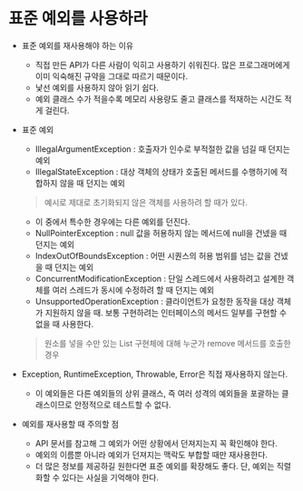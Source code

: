 # 표준 예외를 사용하라

* 표준 예외를 재사용해야 하는 이유
  * 직접 만든 API가 다른 사람이 익히고 사용하기 쉬워진다. 많은 프로그래머에게 이미 익숙해진 규약을 그대로 따르기 때문이다.
  * 낯선 예외를 사용하지 않아 읽기 쉽다.
  * 예외 클래스 수가 적을수록 메모리 사용량도 줄고 클래스를 적재하는 시간도 적게 걸린다.
  
* 표준 예외
  * IllegalArgumentException : 호출자가 인수로 부적절한 값을 넘길 때 던지는 예외
  * IllegalStateException : 대상 객체의 상태가 호출된 메서드를 수행하기에 적합하지 않을 때 던지는 예외
  > 예시로 제대로 초기화되지 않은 객체를 사용하려 할 때가 있다.
    * 이 중에서 특수한 경우에는 다른 예외를 던진다.
    * NullPointerException : null 값을 허용하지 않는 메서드에 null을 건넸을 때 던지는 예외
    * IndexOutOfBoundsException : 어떤 시퀀스의 허용 범위를 넘는 값을 건넸을 때 던지는 예외
  * ConcurrentModificationException : 단일 스레드에서 사용하려고 설계한 객체를 여러 스레드가 동시에 수정하려 할 때 던지는 예외
  * UnsupportedOperationException : 클라이언트가 요청한 동작을 대상 객체가 지원하지 않을 때. 보통 구현하려는 인터페이스의 메서드 일부를 구현할 수 없을 때 사용한다.
  > 원소를 넣을 수만 있는 List 구현체에 대해 누군가 remove 메서드를 호출한 경우

* Exception, RuntimeException, Throwable, Error은 직접 재사용하지 않는다.
  * 이 예외들은 다른 예외들의 상위 클래스, 즉 여러 성격의 예외들을 포괄하는 클래스이므로 안정적으로 테스트할 수 없다.
  
* 예외를 재사용할 때 주의할 점
  * API 문서를 참고해 그 예외가 어떤 상황에서 던져지는지 꼭 확인해야 한다.
  * 예외의 이름뿐 아니라 예외가 던져지는 맥락도 부합할 때만 재사용한다.
  * 더 많은 정보를 제공하길 원한다면 표준 예외를 확장해도 좋다. 단, 예외는 직렬화할 수 있다는 사실을 기억해야 한다.